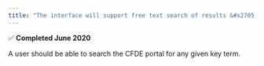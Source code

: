 ```yaml
---
title: "The interface will support free text search of results &#x2705;"
---
```

&#x2705; **Completed June 2020**

A user should be able to search the CFDE portal for any given key term.
